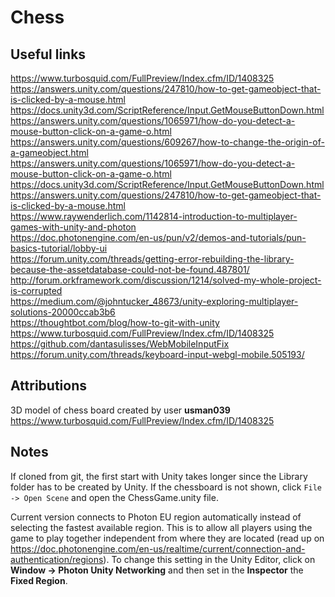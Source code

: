 # Chess

## Useful links

https://www.turbosquid.com/FullPreview/Index.cfm/ID/1408325  
https://answers.unity.com/questions/247810/how-to-get-gameobject-that-is-clicked-by-a-mouse.html  
https://docs.unity3d.com/ScriptReference/Input.GetMouseButtonDown.html  
https://answers.unity.com/questions/1065971/how-do-you-detect-a-mouse-button-click-on-a-game-o.html  
https://answers.unity.com/questions/609267/how-to-change-the-origin-of-a-gameobject.html  
https://answers.unity.com/questions/1065971/how-do-you-detect-a-mouse-button-click-on-a-game-o.html  
https://docs.unity3d.com/ScriptReference/Input.GetMouseButtonDown.html  
https://answers.unity.com/questions/247810/how-to-get-gameobject-that-is-clicked-by-a-mouse.html  
https://www.raywenderlich.com/1142814-introduction-to-multiplayer-games-with-unity-and-photon  
https://doc.photonengine.com/en-us/pun/v2/demos-and-tutorials/pun-basics-tutorial/lobby-ui  
https://forum.unity.com/threads/getting-error-rebuilding-the-library-because-the-assetdatabase-could-not-be-found.487801/  
http://forum.orkframework.com/discussion/1214/solved-my-whole-project-is-corrupted  
https://medium.com/@johntucker_48673/unity-exploring-multiplayer-solutions-20000ccab3b6  
https://thoughtbot.com/blog/how-to-git-with-unity  
https://www.turbosquid.com/FullPreview/Index.cfm/ID/1408325  
https://github.com/dantasulisses/WebMobileInputFix  
https://forum.unity.com/threads/keyboard-input-webgl-mobile.505193/  

## Attributions

3D model of chess board created by user **usman039**  
https://www.turbosquid.com/FullPreview/Index.cfm/ID/1408325  

## Notes

If cloned from git, the first start with Unity takes longer since the Library folder has
to be created by Unity. If the chessboard is not shown, click `File -> Open Scene` and
open the ChessGame.unity file.

Current version connects to Photon EU region automatically instead of selecting the fastest
available region. This is to allow all players using the game to play together independent
from where they are located (read up on https://doc.photonengine.com/en-us/realtime/current/connection-and-authentication/regions).
To change this setting in the Unity Editor, click on **Window -> Photon Unity Networking** and then
set in the **Inspector** the **Fixed Region**.